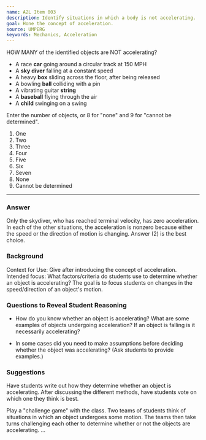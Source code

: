 ```yaml
---
name: A2L Item 003
description: Identify situations in which a body is not accelerating.
goal: Hone the concept of acceleration.
source: UMPERG
keywords: Mechanics, Acceleration
---
```


HOW MANY of the identified objects are NOT accelerating?

* A race **car** going around a circular track at 150 MPH
* A **sky diver** falling at a constant speed
* A heavy **box** sliding across the floor, after being released
* A bowling **ball** colliding with a pin
* A vibrating guitar **string**
* A **baseball** flying through the air
* A **child** swinging on a swing

Enter the number of objects, or 8 for "none" and 9 for "cannot be determined".

1. One
1. Two
1. Three
1. Four
1. Five
1. Six
1. Seven
1. None
1. Cannot be determined


<hr/>

### Answer

Only the skydiver, who has reached terminal velocity, has zero acceleration. In each of the other situations, the acceleration is nonzero because either the speed or the direction of motion is changing. Answer (2) is the best choice.

### Background

Context for Use: Give after introducing the concept of acceleration.  Intended focus: What factors/criteria do students use to determine whether an object is accelerating?  The goal is to focus students on changes in the speed/direction of an object's motion. 

### Questions to Reveal Student Reasoning

* How do you know whether an object is accelerating?  What are some examples of objects undergoing acceleration?  If an object is falling is it necessarily accelerating?

* In some cases did you need to make assumptions before deciding whether the object was accelerating?  (Ask students to provide examples.)

### Suggestions

Have students write out how they determine whether an object is accelerating.  After discussing the different methods, have students vote on which one they think is best.

Play a "challenge game" with the class. Two teams of students think of situations in which an object undergoes some motion.  The teams then take turns challenging each other to determine whether or not the objects are accelerating.
...
